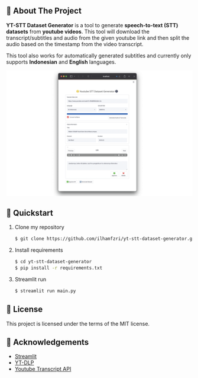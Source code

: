 ## 📝 About The Project

**YT-STT Dataset Generator** is a tool to generate **speech-to-text (STT) datasets** from **youtube videos**. This tool will download the transcript/subtitles and audio from the given youtube link and then split the audio based on the timestamp from the video transcript.

This tool also works for automatically generated subtitles and currently only supports **Indonesian** and  **English** languages.

<img src="docs_assets/demo.png"/>

## 🚀 Quickstart

1. Clone my repository
    ```bash
    $ git clone https://github.com/ilhamfzri/yt-stt-dataset-generator.git
    ```
2. Install requirements
    ```bash
    $ cd yt-stt-dataset-generator
    $ pip install -r requirements.txt
    ```
3. Streamlit run
    ```bash
    $ streamlit run main.py
    ```

## 📄 License

This project is licensed under the terms of the MIT license.

## 🖤 Acknowledgements
* [Streamlit](https://github.com/streamlit/streamlit)
* [YT-DLP](https://github.com/yt-dlp/yt-dlp)
* [Youtube Transcript API](https://github.com/jdepoix/youtube-transcript-api)
